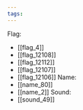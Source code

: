 ```yaml
---
tags:
---
```

Flag:
- [[flag_4]]
- [[flag_12108]]
- [[flag_12112]]
- [[flag_12107]]
- [[flag_12106]]
Name:
- [[name_80]]
- [[name_2]]
Sound:
- [[sound_49]]
